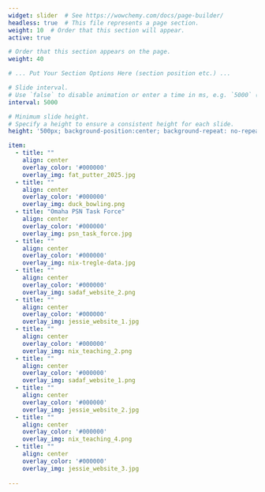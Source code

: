 ```yaml
---
widget: slider  # See https://wowchemy.com/docs/page-builder/
headless: true  # This file represents a page section.
weight: 10  # Order that this section will appear.
active: true

# Order that this section appears on the page.
weight: 40

# ... Put Your Section Options Here (section position etc.) ...

# Slide interval.
# Use `false` to disable animation or enter a time in ms, e.g. `5000` (5s).
interval: 5000

# Minimum slide height.
# Specify a height to ensure a consistent height for each slide.
height: '500px; background-position:center; background-repeat: no-repeat; background-size: contain'

item: 
  - title: ""
    align: center
    overlay_color: '#000000'
    overlay_img: fat_putter_2025.jpg
  - title: ""
    align: center
    overlay_color: '#000000'
    overlay_img: duck_bowling.png
  - title: "Omaha PSN Task Force"
    align: center
    overlay_color: '#000000'
    overlay_img: psn_task_force.jpg
  - title: ""
    align: center
    overlay_color: '#000000'
    overlay_img: nix-tregle-data.jpg
  - title: ""
    align: center
    overlay_color: '#000000'
    overlay_img: sadaf_website_2.png
  - title: ""
    align: center
    overlay_color: '#000000'
    overlay_img: jessie_website_1.jpg
  - title: ""
    align: center
    overlay_color: '#000000'
    overlay_img: nix_teaching_2.png
  - title: ""
    align: center
    overlay_color: '#000000'
    overlay_img: sadaf_website_1.png
  - title: ""
    align: center
    overlay_color: '#000000'
    overlay_img: jessie_website_2.jpg
  - title: ""
    align: center
    overlay_color: '#000000'
    overlay_img: nix_teaching_4.png
  - title: ""
    align: center
    overlay_color: '#000000'
    overlay_img: jessie_website_3.jpg
    
---
```

